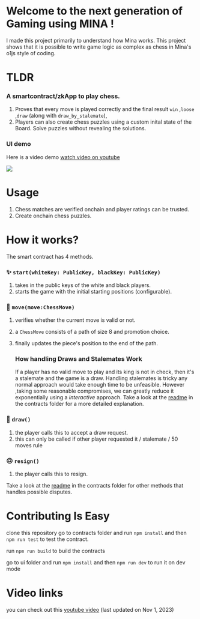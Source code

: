 # Welcome to the next generation of Gaming using MINA !
I made this project primarily to understand how Mina works.
This project shows that it is possible to write game logic as complex as chess in Mina's o1js style of coding.

# TLDR
### A smartcontract/zkApp to play chess.
1. Proves that every move is played correctly and the final result `win` ,`loose` ,`draw` (along with `draw_by_stalemate`),
2. Players can also create chess puzzles using a custom inital state of the Board. Solve puzzles without revealing the solutions.

### UI demo 
Here is a video demo [watch video on youtube](https://youtu.be/5b8q2ik4Uo8)

<img src="https://github.com/rudrakpatra/zkchess/assets/84844790/8a2abdff-a65e-4644-bde4-936eb23f831c" style="min-width:100%"/>

# Usage
1. Chess matches are verified onchain and player ratings can be trusted.
2. Create onchain chess puzzles.

# How it works?
The smart contract has 4 methods.
### ✨ `start(whiteKey: PublicKey, blackKey: PublicKey)`
1. takes in the public keys of the white and black players.
2. starts the game with the initial starting positions (configurable).

### 🚚 `move(move:ChessMove)`
1. verifies whether the current move is valid or not.
2. a `ChessMove` consists of a path of size 8 and promotion choice.
3. finally updates the piece's position to the end of the path.

   ### How handling Draws and Stalemates Work
     If a player has no valid move to play and its king is not in check, then it's a stalemate and the game is a draw.
      Handling stalemates is tricky any normal approach would take enough time to be unfeasible.
      However ,taking some reasonable compromises, we can greatly reduce it exponentially using a _interactive_ approach.
      Take a look at the [readme](https://github.com/rudrakpatra/zkchess/tree/gameloop/contracts#readme) in the contracts folder for a more detailed explanation.
  
### 🤝 `draw()`
1. the player calls this to accept a draw request.
2. this can only be called if other player requested it / stalemate / 50 moves rule

### 😖 `resign()`
1. the player calls this to resign.

 Take a look at the [readme](https://github.com/rudrakpatra/zkchess/tree/gameloop/contracts#readme) in the contracts folder for other methods that handles possible disputes.

# Contributing Is Easy
clone this repository
go to contracts folder and run 
`npm install` and then `npm run test` to test the contract.

run `npm run build` to build the contracts

go to ui folder and run
`npm install` and then `npm run dev` to run it on dev mode

# Video links
you can check out this [youtube video](https://youtu.be/4SH52WuMwkI) (last updated on Nov 1, 2023) 
